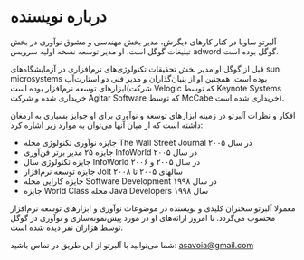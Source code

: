 # درباره نویسنده

آلبرتو ساویا در کنار کارهای دیگرش، مدیر بخش مهندسی و مشوق نوآوری در بخش تبلیغات گوگل است. او مدیر توسعه نسخه اولیه سرویس adword گوگل بوده است.

قبل از گوگل او مدیر بخش تحقیقات تکنولوژی‌های نرم‌افزاری در آزمایشگاه‌های sun microsystems بوده است. همچنین او از بنیان‌گذاران و مدیر فنی دو استارت‌آپ ابزارهای توسعه نرم‌افزار بوده است(شرکت Velogic که توسط Keynote Systems خریداری شده و شرکت Agitar Software که توسط McCabe خریداری شده است).

افکار و نظرات آلبرتو در زمینه ابزارهای توسعه و نوآوری برای او جوایز بسیاری به ارمغان داشته است که از میان آنها می‌توان به موارد زیر اشاره کرد:

- جایزه نوآوری تکنولوژی مجله The Wall Street Journal در سال ۲۰۰۵
- جایزه ۲۵ مدیر برتر فن‌آوری InfoWorld در سال ۲۰۰۵
- جایزه تکنولوژی سال InfoWorld در سال ۲۰۰۵ و ۲۰۰۶
- جایزه توسعه نرم‌افزار Jolt سالهای ۲۰۰۵ تا ۲۰۰۸
- جایزه کارایی مجله Software Development در سال ۱۹۹۸
- جایزه World Class مجله Java Developers سال ۱۹۹۸

معمولا آلبرتو سخنران کلیدی و نویسنده در موضوعات نوآوری و ابزارهای توسعه نرم‌افزار محسوب می‌گردد. تا امروز ارائه‌های او در مورد پیش‌نمونه‌سازی و نوآوری در گوگل توسط هزاران نفر دیده شده است.

شما می‌توانید با آلبرتو از این طریق در تماس باشید: asavoia@gmail.com


